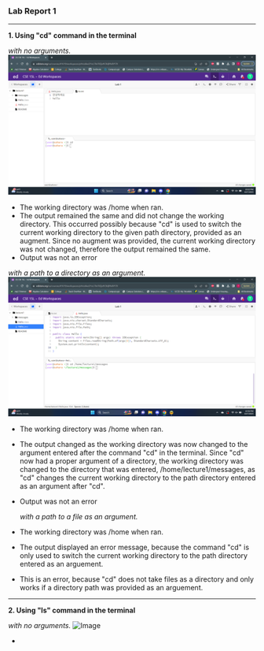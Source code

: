 ### Lab Report 1

---
**1. Using "cd" command in the terminal**

*with no arguments.*
![Image](CD_no_arguments.png)

- The working directory was /home when ran.
- The output remained the same and did not change the working directory. This occurred possibly because "cd"
is used to switch the current working directory to the given path directory, provided as an augment. Since 
no augment was provided, the current working directory was not changed, therefore the output 
remained the same.
- Output was not an error

*with a path to a directory as an argument.*
![Image](CD_with_directory_argument.png)

- The working directory was /home when ran.
- The output changed as the working directory was now changed to the argument entered after the command "cd"
  in the terminal. Since "cd" now had a proper argument of a directory, the working directory was changed to
  the directory that was entered, /home/lecture1/messages, as "cd" changes the current working directory to the
  path directory entered as an argument after "cd".
- Output was not an error
 
  *with a path to a file as an argument.* 

- The working directory was /home when ran.
- The output displayed an error message, because the command "cd" is only used to switch the current working
  directory to the path directory entered as an arguement.
- This is an error, because "cd" does not take files as a directory and only works if a directory path was provided
  as an arguement.

---
**2. Using "ls" command in the terminal**

*with no arguments.*
![Image](LS_no_arguements.png)

- 
